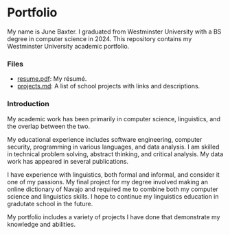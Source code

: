 # Portfolio

My name is June Baxter. I graduated from Westminster University with a BS degree in computer science in 2024. This repository contains my Westminster University academic portfolio.

### Files

* [resume.pdf](https://github.com/avabaxter/Portfolio/blob/main/resume.pdf): My résumé.
* [projects.md](https://github.com/avabaxter/Portfolio/blob/main/projects.md): A list of school projects with links and descriptions.

### Introduction

My academic work has been primarily in computer science, linguistics, and the overlap between the two.

My educational experience includes software engineering, computer security, programming in various languages, and data analysis. I am skilled in technical problem solving, abstract thinking, and critical analysis. My data work has appeared in several publications.

I have experience with linguistics, both formal and informal, and consider it one of my passions. My final project for my degree involved making an online dictionary of Navajo and required me to combine both my computer science and linguistics skills. I hope to continue my linguistics education in gradutate school in the future.

My portfolio includes a variety of projects I have done that demonstrate my knowledge and abilities.
